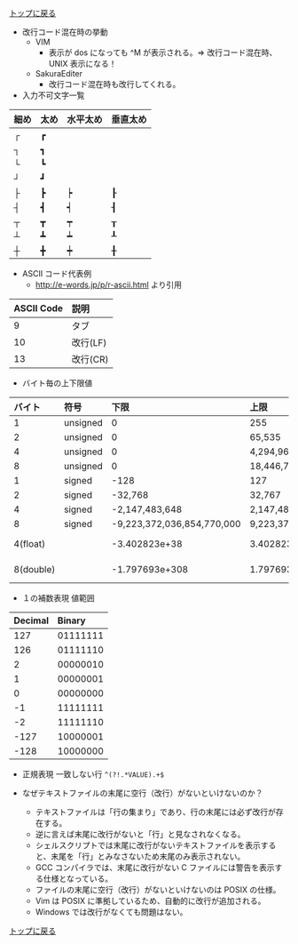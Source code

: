 [トップに戻る](../index.md)

- 改行コード混在時の挙動
	- VIM
		- 表示が dos になっても ^M が表示される。⇒ 改行コード混在時、 UNIX 表示になる！
	- SakuraEditer
		- 改行コード混在時も改行してくれる。
- 入力不可文字一覧

| 細め | 太め | 水平太め | 垂直太め |
|:---|:---|:---|:---|
| ┌ | ┏ |    |    |
| ┐ | ┓ |    |    |
| └ | ┗ |    |    |
| ┘ | ┛ |    |    |
| ├ | ┣ | ┝ | ┠ |
| ┤ | ┫ | ┥ | ┨ |
| ┬ | ┳ | ┯ | ┰ |
| ┴ | ┻ | ┷ | ┸ |
| ┼ | ╋ | ┿ | ╂ |

- ASCII コード代表例
	- http://e-words.jp/p/r-ascii.html より引用

| ASCII Code | 説明 |
|:---|:---|
| 9  | タブ     |
| 10 | 改行(LF) |
| 13 | 改行(CR) |

- バイト毎の上下限値

| バイト | 符号 | 下限 | 上限 | 0近似値 |
|:---|:---|:---|:---|:---|
| 1         | unsigned | 0                          | 255                        | -             |
| 2         | unsigned | 0                          | 65,535                     | -             |
| 4         | unsigned | 0                          | 4,294,967,295              | -             |
| 8         | unsigned | 0                          | 18,446,744,073,709,500,000 | -             |
| 1         | signed   | -128                       | 127                        | -             |
| 2         | signed   | -32,768                    | 32,767                     | -             |
| 4         | signed   | -2,147,483,648             | 2,147,483,647              | -             |
| 8         | signed   | -9,223,372,036,854,770,000 | 9,223,372,036,854,770,000  | -             |
| 4(float)  |          | -3.402823e+38              | 3.402823e+38               | 1.175494e-38  |
| 8(double) |          | -1.797693e+308             | 1.797693e+308              | 2.225074e-308 |

- １の補数表現 値範囲

| Decimal | Binary |
|:---|:---|
| 127     | 01111111 |
| 126     | 01111110 |
| 2       | 00000010 |
| 1       | 00000001 |
| 0       | 00000000 |
| -1      | 11111111 |
| -2      | 11111110 |
| -127    | 10000001 |
| -128    | 10000000 |

- 正規表現 一致しない行
`^(?!.*VALUE).+$`

- なぜテキストファイルの末尾に空行（改行）がないといけないのか？
	- テキストファイルは「行の集まり」であり、行の末尾には必ず改行が存在する。
	- 逆に言えば末尾に改行がないと「行」と見なされなくなる。
	- シェルスクリプトでは末尾に改行がないテキストファイルを表示すると、末尾を「行」とみなさないため末尾のみ表示されない。
	- GCC コンパイラでは、末尾に改行がない C ファイルには警告を表示する仕様となっている。
	- ファイルの末尾に空行（改行）がないといけないのは POSIX の仕様。
	- Vim は POSIX に準拠しているため、自動的に改行が追加される。
	- Windows では改行がなくても問題はない。


[トップに戻る](../index.md)
